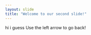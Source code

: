 ```yaml
---
layout: slide
title: "Welcome to our second slide!"
---
```

hi i guess
Use the left arrow to go back!

